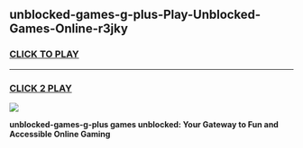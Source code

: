 
## unblocked-games-g-plus-Play-Unblocked-Games-Online-r3jky
<h3>
<a href="https://premium76.site?title=unblocked-games-g-plus&ref=25A">CLICK TO PLAY</a></h3>
<hr>

<h3>
<a href="https://premium76.site?title=unblocked-games-g-plus&ref=25A">CLICK 2 PLAY</a>
  
</h3>

<a href="https://premium76.site?title=unblocked-games-g-plus&ref=25A"><img src="https://clearcache.store/games.png"></a>


**unblocked-games-g-plus games unblocked: Your Gateway to Fun and Accessible Online Gaming**
